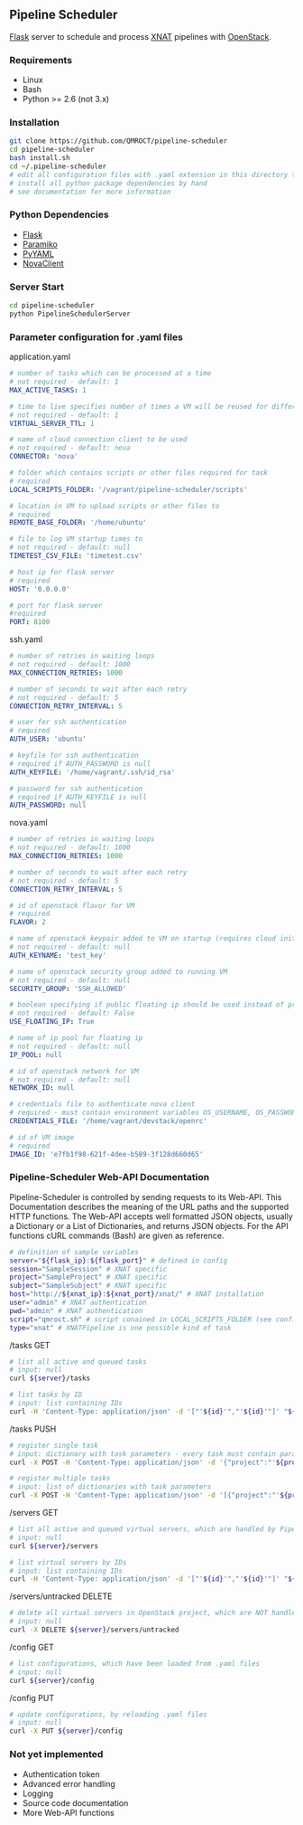 ## Pipeline Scheduler

[Flask](http://flask.pocoo.org/) server to schedule and process [XNAT](http://www.xnat.org/) pipelines with [OpenStack](http://www.openstack.org/).

### Requirements

* Linux
* Bash
* Python >= 2.6 (not 3.x)


### Installation

```bash
git clone https://github.com/QMROCT/pipeline-scheduler
cd pipeline-scheduler
bash install.sh
cd ~/.pipeline-scheduler
# edit all configuration files with .yaml extension in this directory to fit your installation
# install all python package dependencies by hand
# see documentation for more information
```

### Python Dependencies
* [Flask](http://flask.pocoo.org/)
* [Paramiko](http://www.paramiko.org/)
* [PyYAML](http://pyyaml.org/)
* [NovaClient](https://github.com/openstack/python-novaclient/)


### Server Start

```bash
cd pipeline-scheduler
python PipelineSchedulerServer
```


### Parameter configuration for .yaml files

application.yaml

```yaml
# number of tasks which can be processed at a time
# not required - default: 1
MAX_ACTIVE_TASKS: 1

# time to live specifies number of times a VM will be reused for different tasks
# not required - default: 1
VIRTUAL_SERVER_TTL: 1

# name of cloud connection client to be used
# not required - default: nova
CONNECTOR: 'nova'

# folder which contains scripts or other files required for task
# required
LOCAL_SCRIPTS_FOLDER: '/vagrant/pipeline-scheduler/scripts'

# location in VM to upload scripts or other files to
# required
REMOTE_BASE_FOLDER: '/home/ubuntu'

# file to log VM startup times to
# not required - default: null
TIMETEST_CSV_FILE: 'timetest.csv'

# host ip for flask server
# required
HOST: '0.0.0.0'

# port for flask server
#required
PORT: 8100
```

ssh.yaml

```yaml
# number of retries in waiting loops
# not required - default: 1000
MAX_CONNECTION_RETRIES: 1000

# number of seconds to wait after each retry
# not required - default: 5
CONNECTION_RETRY_INTERVAL: 5

# user for ssh authentication
# required
AUTH_USER: 'ubuntu'

# keyfile for ssh authentication
# required if AUTH_PASSWORD is null
AUTH_KEYFILE: '/home/vagrant/.ssh/id_rsa'

# password for ssh authentication
# required if AUTH_KEYFILE is null
AUTH_PASSWORD: null
```

nova.yaml

```yaml
# number of retries in waiting loops
# not required - default: 1000
MAX_CONNECTION_RETRIES: 1000

# number of seconds to wait after each retry
# not required - default: 5
CONNECTION_RETRY_INTERVAL: 5

# id of openstack flavor for VM
# required
FLAVOR: 2

# name of openstack keypair added to VM on startup (requires cloud init)
# not required - default: null
AUTH_KEYNAME: 'test_key'

# name of openstack security group added to running VM
# not required - default: null
SECURITY_GROUP: 'SSH_ALLOWED'

# boolean specifying if public floating ip should be used instead of private ip
# not required - default: False
USE_FLOATING_IP: True

# name of ip pool for floating ip
# not required - default: null
IP_POOL: null

# id of openstack network for VM
# not required - default: null
NETWORK_ID: null

# credentials file to authenticate nova client
# required - must contain environment variables OS_USERNAME, OS_PASSWORD, OS_AUTH_URL, OS_TENANT_NAME
CREDENTIALS_FILE: '/home/vagrant/devstack/openrc'

# id of VM image
# required
IMAGE_ID: 'e7fb1f98-621f-4dee-b589-3f128d660d65'
```

### Pipeline-Scheduler Web-API Documentation

Pipeline-Scheduler is controlled by sending requests to its Web-API. This Documentation describes the meaning of the URL paths and the supported HTTP functions. The Web-API accepts well formatted JSON objects, usually a Dictionary or a List of Dictionaries, and returns JSON objects. For the API functions cURL commands (Bash) are given as reference.

```bash
# definition of sample variables
server="${flask_ip}:${flask_port}" # defined in config
session="SampleSession" # XNAT specific
project="SampleProject" # XNAT specific
subject="SampleSubject" # XNAT specific
host="http://${xnat_ip}:${xnat_port}/xnat/" # XNAT installation
user="admin" # XNAT authentication
pwd="admin" # XNAT authentication
script="qmroct.sh" # script conained in LOCAL_SCRIPTS_FOLDER (see config) to be executed in cloud VM
type="xnat" # XNATPipeline is one possible kind of task
```

/tasks GET
```bash
# list all active and queued tasks
# input: null
curl ${server}/tasks

# list tasks by ID
# input: list containing IDs
curl -H 'Content-Type: application/json' -d '["'${id}'","'${id}'"]' "${server}/tasks"
```

/tasks PUSH
```bash
# register single task
# input: dictionary with task parameters - every task must contain parameter type
curl -X POST -H 'Content-Type: application/json' -d '{"project":"'${project}'","subject":"'${subject}'","session":"'${session}'","host":"'${host}'","user":"'${user}'","pwd":"'${pwd}'","script":"'${script}'","type":"'${type}'"}' "${server}/tasks"

# register multiple tasks
# input: list of dictionaries with task parameters
curl -X POST -H 'Content-Type: application/json' -d '[{"project":"'${project}'","subject":"'${subject}'","session":"'${session}'","host":"'${host}'","user":"'${user}'","pwd":"'${pwd}'","script":"'${script}'","type":"'${type}'"},{"project":"'${project}'","subject":"'${subject}'","session":"'${session}'","host":"'${host}'","user":"'${user}'","pwd":"'${pwd}'","script":"'${script}'","type":"'${type}'"}]' "${server}/tasks"
```

/servers GET
```bash
# list all active and queued virtual servers, which are handled by Pipeline-Scheduler
# input: null
curl ${server}/servers

# list virtual servers by IDs
# input: list containing IDs
curl -H 'Content-Type: application/json' -d '["'${id}'","'${id}'"]' "${server}/servers"
```

/servers/untracked DELETE
```bash
# delete all virtual servers in OpenStack project, which are NOT handled by Pipeline-Scheduler, to free resources
# input: null
curl -X DELETE ${server}/servers/untracked
```

/config GET
```bash
# list configurations, which have been loaded from .yaml files
# input: null
curl ${server}/config
```

/config PUT
```bash
# update configurations, by reloading .yaml files
# input: null
curl -X PUT ${server}/config
```

### Not yet implemented

* Authentication token
* Advanced error handling
* Logging
* Source code documentation
* More Web-API functions

